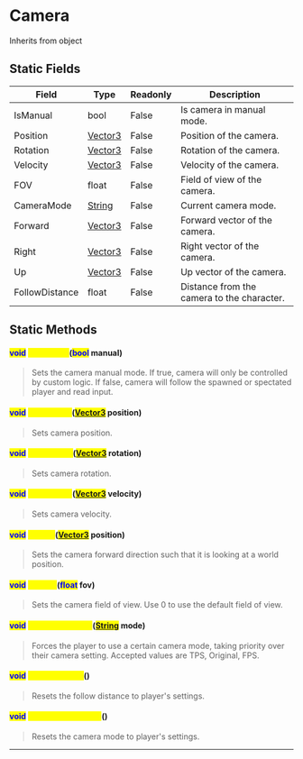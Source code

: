 # Camera
Inherits from object
## Static Fields
|Field|Type|Readonly|Description|
|---|---|---|---|
|IsManual|bool|False|Is camera in manual mode.|
|Position|[Vector3](../objects/Vector3.md)|False|Position of the camera.|
|Rotation|[Vector3](../objects/Vector3.md)|False|Rotation of the camera.|
|Velocity|[Vector3](../objects/Vector3.md)|False|Velocity of the camera.|
|FOV|float|False|Field of view of the camera.|
|CameraMode|[String](../static/String.md)|False|Current camera mode.|
|Forward|[Vector3](../objects/Vector3.md)|False|Forward vector of the camera.|
|Right|[Vector3](../objects/Vector3.md)|False|Right vector of the camera.|
|Up|[Vector3](../objects/Vector3.md)|False|Up vector of the camera.|
|FollowDistance|float|False|Distance from the camera to the character.|
## Static Methods
#### <mark style="color:blue;">void</mark> <mark style="color:yellow;">SetManual</mark>(<mark style="color:blue;">bool</mark> manual)
> Sets the camera manual mode. If true, camera will only be controlled by custom logic. If false, camera will follow the spawned or spectated player and read input.
#### <mark style="color:blue;">void</mark> <mark style="color:yellow;">SetPosition</mark>(<mark style="color:blue;">[Vector3](../objects/Vector3.md)</mark> position)
> Sets camera position.
#### <mark style="color:blue;">void</mark> <mark style="color:yellow;">SetRotation</mark>(<mark style="color:blue;">[Vector3](../objects/Vector3.md)</mark> rotation)
> Sets camera rotation.
#### <mark style="color:blue;">void</mark> <mark style="color:yellow;">SetVelocity</mark>(<mark style="color:blue;">[Vector3](../objects/Vector3.md)</mark> velocity)
> Sets camera velocity.
#### <mark style="color:blue;">void</mark> <mark style="color:yellow;">LookAt</mark>(<mark style="color:blue;">[Vector3](../objects/Vector3.md)</mark> position)
> Sets the camera forward direction such that it is looking at a world position.
#### <mark style="color:blue;">void</mark> <mark style="color:yellow;">SetFOV</mark>(<mark style="color:blue;">float</mark> fov)
> Sets the camera field of view. Use 0 to use the default field of view.
#### <mark style="color:blue;">void</mark> <mark style="color:yellow;">SetCameraMode</mark>(<mark style="color:blue;">[String](../static/String.md)</mark> mode)
> Forces the player to use a certain camera mode, taking priority over their camera setting. Accepted values are TPS, Original, FPS.
#### <mark style="color:blue;">void</mark> <mark style="color:yellow;">ResetDistance</mark>()
> Resets the follow distance to player's settings.
#### <mark style="color:blue;">void</mark> <mark style="color:yellow;">ResetCameraMode</mark>()
> Resets the camera mode to player's settings.

---


